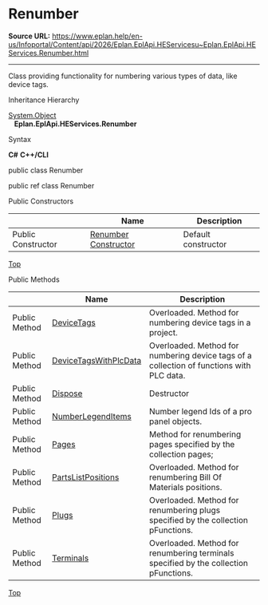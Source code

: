 # Renumber

**Source URL:** https://www.eplan.help/en-us/Infoportal/Content/api/2026/Eplan.EplApi.HEServicesu~Eplan.EplApi.HEServices.Renumber.html

---

Class providing functionality for numbering various types of data, like device tags.

Inheritance Hierarchy

[System.Object](#)  
   **Eplan.EplApi.HEServices.Renumber**

Syntax

**C#**
**C++/CLI**


public class Renumber

public ref class Renumber

Public Constructors

|  | Name | Description |
| --- | --- | --- |
| Public Constructor | [Renumber Constructor](Eplan.EplApi.HEServicesu~Eplan.EplApi.HEServices.Renumber~_ctor.html) | Default constructor |

[Top](#top)

Public Methods

|  | Name | Description |
| --- | --- | --- |
| Public Method | [DeviceTags](Eplan.EplApi.HEServicesu~Eplan.EplApi.HEServices.Renumber~DeviceTags.html) | Overloaded. Method for numbering device tags in a project. |
| Public Method | [DeviceTagsWithPlcData](Eplan.EplApi.HEServicesu~Eplan.EplApi.HEServices.Renumber~DeviceTagsWithPlcData.html) | Overloaded. Method for numbering device tags of a collection of functions with PLC data. |
| Public Method | [Dispose](Eplan.EplApi.HEServicesu~Eplan.EplApi.HEServices.Renumber~Dispose().html) | Destructor |
| Public Method | [NumberLegendItems](Eplan.EplApi.HEServicesu~Eplan.EplApi.HEServices.Renumber~NumberLegendItems.html) | Number legend Ids of a pro panel objects. |
| Public Method | [Pages](Eplan.EplApi.HEServicesu~Eplan.EplApi.HEServices.Renumber~Pages.html) | Method for renumbering pages specified by the collection pages; |
| Public Method | [PartsListPositions](Eplan.EplApi.HEServicesu~Eplan.EplApi.HEServices.Renumber~PartsListPositions.html) | Overloaded. Method for renumbering Bill Of Materials positions. |
| Public Method | [Plugs](Eplan.EplApi.HEServicesu~Eplan.EplApi.HEServices.Renumber~Plugs.html) | Overloaded. Method for renumbering plugs specified by the collection pFunctions. |
| Public Method | [Terminals](Eplan.EplApi.HEServicesu~Eplan.EplApi.HEServices.Renumber~Terminals.html) | Overloaded. Method for renumbering terminals specified by the collection pFunctions. |

[Top](#top)
